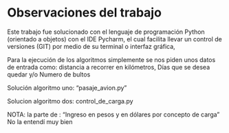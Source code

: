 
# Observaciones del trabajo 
 
Este trabajo fue solucionado con el lenguaje de programación Python (orientado a objetos) con el IDE Pycharm, el cual facilita llevar un control de versiones (GIT) por medio de su terminal o interfaz gráfica, 

Para la ejecución de los algoritmos simplemente se nos piden unos datos de entrada como: distancia a recorrer en kilómetros, Días que se desea quedar y/o Numero de bultos 
 
 Solución algoritmo uno: “pasaje_avion.py”

 Solucion algoritmo dos: control_de_carga.py
 
NOTA: la parte de : “Ingreso en pesos y en dólares por concepto de carga”
 No la entendí muy bien 
